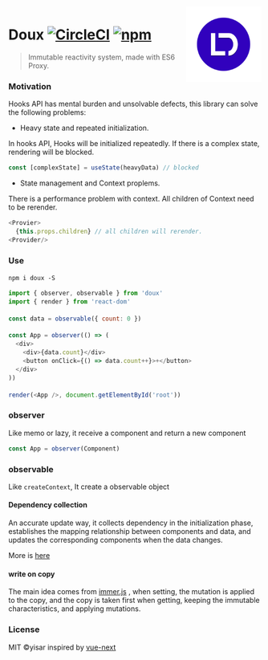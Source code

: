 <img src="docs/doux.png" alt="logo" height="150" align="right" />

# Doux [![CircleCI](https://circleci.com/gh/yisar/doux.svg?style=svg)](https://circleci.com/gh/yisar/doux) [![npm](https://img.shields.io/npm/v/doux.svg?label=)](https://npmjs.com/package/doux)

> Immutable reactivity system, made with ES6 Proxy.

### Motivation

Hooks API has mental burden and unsolvable defects, this library can solve the following problems:

- Heavy state and repeated initialization.

In hooks API, Hooks will be initialized repeatedly. If there is a complex state, rendering will be blocked.

```js
const [complexState] = useState(heavyData) // blocked
```

- State management and Context proplems.

There is a performance problem with context. All children of Context need to be rerender.

```js
<Provier>
  {this.props.children} // all children will rerender.
<Provider/>

```

### Use

```shell
npm i doux -S
```

```js
import { observer, observable } from 'doux'
import { render } from 'react-dom'

const data = observable({ count: 0 })

const App = observer(() => (
  <div>
    <div>{data.count}</div>
    <button onClick={() => data.count++}>+</button>
  </div>
))

render(<App />, document.getElementById('root'))
```

### observer

Like memo or lazy, it receive a component and return a new component

```js
const App = observer(Component)
```

### observable

Like `createContext`, It create a observable object

#### Dependency collection

An accurate update way, it collects dependency in the initialization phase, establishes the mapping relationship between components and data, and updates the corresponding components when the data changes.

More is [here](https://github.com/vuejs/docs-next/blob/master/src/guide/reactivity.md)

#### write on copy

The main idea comes from [immer.js](https://github.com/immerjs/immer) , when setting, the mutation is applied to the copy, and the copy is taken first when getting, keeping the immutable characteristics, and applying mutations.

### License

MIT ©yisar inspired by [vue-next](https://github.com/vuejs/vue-next)
